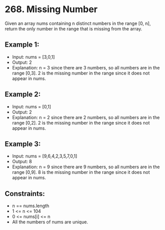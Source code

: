 # 268. Missing Number

Given an array nums containing n distinct numbers in the range [0, n], return the only number in the range that is missing from the array.

## Example 1:

- Input: nums = [3,0,1]
- Output: 2
- Explanation:
    n = 3 since there are 3 numbers, so all numbers are in the range [0,3]. 2 is the missing number in the range since it does not appear in nums.


## Example 2:

- Input: nums = [0,1]
- Output: 2
- Explanation:
    n = 2 since there are 2 numbers, so all numbers are in the range [0,2]. 2 is the missing number in the range since it does not appear in nums.


## Example 3:

- Input: nums = [9,6,4,2,3,5,7,0,1]
- Output: 8
- Explanation:
    n = 9 since there are 9 numbers, so all numbers are in the range [0,9]. 8 is the missing number in the range since it does not appear in nums.

## Constraints:

- n == nums.length
- 1 <= n <= 104
- 0 <= nums[i] <= n
- All the numbers of nums are unique.